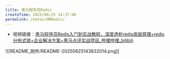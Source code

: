 ```yaml
---
title: 黑马程序员Redis
createTime: 2025/06/25 14:37:48
permalink: /notes/HMRedis/
---
```

- 视频链接：[黑马程序员Redis入门到实战教程，深度透析redis底层原理+redis分布式锁+企业解决方案+黑马点评实战项目_哔哩哔哩_bilibili](https://www.bilibili.com/video/BV1cr4y1671t/?spm_id_from=333.337.search-card.all.click&vd_source=98711079de6601291b8ffe1419679cdb)

![[README_附件/README-20250625143832014.png]]